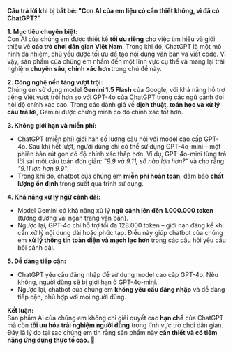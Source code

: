 **Câu trả lời khi bị bắt bẻ: "Con AI của em liệu có cần thiết không, vì đã có ChatGPT?"**

**1. Mục tiêu chuyên biệt:**  
Con AI của chúng em được thiết kế **tối ưu riêng** cho việc tìm hiểu và giới thiệu về **các trò chơi dân gian Việt Nam**. Trong khi đó, ChatGPT là một mô hình đa nhiệm, chủ yếu được tối ưu để tạo nội dung văn bản và viết code. Vì vậy, sản phẩm của chúng em nhắm đến một lĩnh vực cụ thể và mang lại trải nghiệm **chuyên sâu, chính xác hơn** trong chủ đề này.  

**2. Công nghệ nền tảng vượt trội:**  
Chúng em sử dụng model **Gemini 1.5 Flash** của Google, với khả năng hỗ trợ tiếng Việt vượt trội hơn so với GPT-4o của ChatGPT trong các ngữ cảnh đòi hỏi độ chính xác cao. Trong các đánh giá về **dịch thuật, toán học và xử lý câu trả lời**, Gemini được chứng minh có độ chính xác tốt hơn.  

**3. Không giới hạn và miễn phí:**  
- ChatGPT (miễn phí) giới hạn số lượng câu hỏi với model cao cấp GPT-4o. Sau khi hết lượt, người dùng chỉ có thể sử dụng GPT-4o-mini – một phiên bản rút gọn có độ chính xác thấp hơn. Ví dụ, GPT-4o-mini từng trả lời sai một câu toán đơn giản: *"9.9 và 9.11, số nào lớn hơn?"* và cho rằng *"9.11 lớn hơn 9.9"*.  
- Trong khi đó, chatbot của chúng em **miễn phí hoàn toàn**, đảm bảo **chất lượng ổn định** trong suốt quá trình sử dụng.  

**4. Khả năng xử lý ngữ cảnh dài:**  
- Model Gemini có khả năng xử lý **ngữ cảnh lên đến 1.000.000 token** (tương đương vài ngàn trang văn bản).  
- Ngược lại, GPT-4o chỉ hỗ trợ tối đa 128.000 token – giới hạn đáng kể khi cần xử lý nội dung dài hoặc phức tạp. Điều này giúp chatbot của chúng em **xử lý thông tin toàn diện và mạch lạc hơn** trong các câu hỏi yêu cầu bối cảnh dài.  

**5. Dễ dàng tiếp cận:**  
- ChatGPT yêu cầu đăng nhập để sử dụng model cao cấp GPT-4o. Nếu không, người dùng sẽ bị giới hạn ở GPT-4o-mini.  
- Ngược lại, chatbot của chúng em **không yêu cầu đăng nhập** và dễ dàng tiếp cận, phù hợp với mọi người dùng.  

**Kết luận:**  
Sản phẩm AI của chúng em không chỉ giải quyết các **hạn chế** của ChatGPT mà còn **tối ưu hóa trải nghiệm người dùng** trong lĩnh vực trò chơi dân gian. Đây là lý do tại sao chúng em tin rằng sản phẩm này **cần thiết và có tiềm năng ứng dụng thực tế cao.** 🚀  
